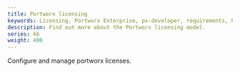```yaml
---
title: Portworx licensing
keywords: Licensing, Portworx Enterprise, px-developer, requirements, Portworx features, trial period, upgrade Portworx, activate license, transfer license
description: Find out more about the Portworx licensing model.
series: kb
weight: 400
---
```


Configure and manage portworx licenses.